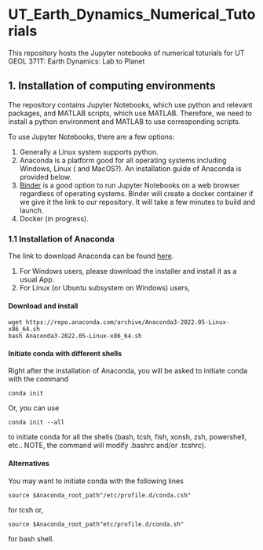 # UT_Earth_Dynamics_Numerical_Tutorials
This repository hosts the Jupyter notebooks of numerical toturials for UT GEOL 371T: Earth Dynamics: Lab to Planet

## 1. Installation of computing environments
The repository contains Jupyter Notebooks, which use python and relevant packages, and MATLAB scripts, which use MATLAB. Therefore, we need to install a python environment and MATLAB to use corresponding scripts.

To use Jupyter Notebooks, there are a few options: 
1. Generally a Linux system supports python. <br/> 
2. Anaconda is a platform good for all operating systems including Windows, Linux ( and MacOS?). An installation guide of Anaconda is provided below. <br/>
3. [Binder](mybinder.org) is a good option to run Jupyter Notebooks on a web browser regardless of operating systems. Binder will create a docker container if we give it the link to our repository. It will take a few minutes to build and launch. <br/>
4. Docker (in progress). <br/>

### 1.1 Installation of Anaconda
The link to download Anaconda can be found [here](https://www.anaconda.com/products/distribution). <br/>
1. For Windows users, please download the installer and install it as a usual App. 
2. For Linux (or Ubuntu subsystem on Windows) users,
#### Download and install
```
wget https://repo.anaconda.com/archive/Anaconda3-2022.05-Linux-x86_64.sh
bash Anaconda3-2022.05-Linux-x86_64.sh
```
#### Initiate conda with different shells

Right after the installation of Anaconda, you will be asked to initiate conda with the command
```
conda init
```
Or, you can use 
```
conda init --all
```
to initiate conda for all the shells (bash, tcsh, fish, xonsh, zsh, powershell, etc.. NOTE, the command will modify .bashrc and/or .tcshrc). 

#### Alternatives
You may want to initiate conda with the following lines
```
source $Anaconda_root_path"/etc/profile.d/conda.csh"
```
for tcsh or, 
```
source $Anaconda_root_path"etc/profile.d/conda.sh"
```
for bash shell.
